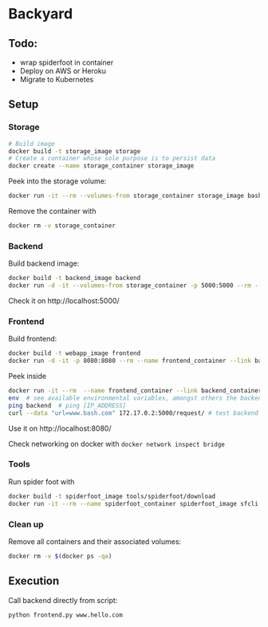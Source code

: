 # Backyard


## Todo:
- wrap spiderfoot in container
- Deploy on AWS or Heroku
- Migrate to Kubernetes


## Setup

### Storage
```bash
# Build image
docker build -t storage_image storage
# Create a container whose sole purpose is to persist data
docker create --name storage_container storage_image
```

Peek into the storage volume:
```bash
docker run -it --rm --volumes-from storage_container storage_image bash
```

Remove the container with
```bash
docker rm -v storage_container
```

### Backend
Build backend image:
```bash
docker build -t backend_image backend
docker run -d -it --volumes-from storage_container -p 5000:5000 --rm --name backend_container backend_image
```
Check it on http://localhost:5000/


### Frontend
Build frontend:
```bash
docker build -t webapp_image frontend
docker run -d -it -p 8080:8080 --rm --name frontend_container --link backend_container:backend webapp_image
```

Peek inside
```bash
docker run -it --rm  --name frontend_container --link backend_container:backend webapp_image bash
env  # see available environmental variables, amongst others the backend info
ping backend  # ping [IP_ADDRESS]
curl --data "url=www.bash.com" 172.17.0.2:5000/request/ # test backend
```
Use it on http://localhost:8080/

Check networking on docker with `docker network inspect bridge`


### Tools
Run spider foot with
```bash
docker build -t spiderfoot_image tools/spiderfoot/download
docker run -it --rm --name spiderfoot_container spiderfoot_image sfcli.py --help
```


### Clean up
Remove all containers and their associated volumes:
```bash
docker rm -v $(docker ps -qa)
```


## Execution
Call backend directly from script:
```bash
python frontend.py www.hello.com
```
